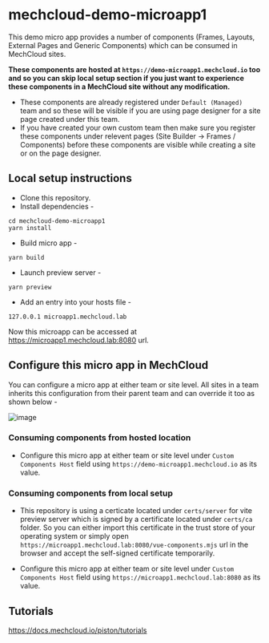 # mechcloud-demo-microapp1
This demo micro app provides a number of components (Frames, Layouts, External Pages and Generic Components) which can be consumed in MechCloud sites.

**These components are hosted at `https://demo-microapp1.mechcloud.io` too and so you can skip local setup section if you just want to experience these components in a MechCloud site without any modification.** 
* These components are already registered under `Default (Managed)` team and so these will be visible if you are using page designer for a site page created under this team.
* If you have created your own custom team then make sure you register these components under relevent pages (Site Builder -> Frames / Components) before these components are visible while creating a site or on the page designer.

## Local setup instructions
* Clone this repository.
* Install dependencies -
```
cd mechcloud-demo-microapp1
yarn install
```

* Build micro app -
```
yarn build
```

* Launch preview server -
```
yarn preview
```

* Add an entry into your hosts file -
```
127.0.0.1 microapp1.mechcloud.lab
```

Now this microapp can be accessed at https://microapp1.mechcloud.lab:8080 url.

## Configure this micro app in MechCloud
You can configure a micro app at either team or site level. All sites in a team inherits this configuration from their parent team and can override it too as shown below -

![image](https://github.com/mechcloud/mechcloud-demo-microapp1/assets/4586024/6d181005-2845-4312-8aa7-cffe106b6289)


### Consuming components from hosted location
* Configure this micro app at either team or site level under `Custom Components Host` field using `https://demo-microapp1.mechcloud.io` as its value.

### Consuming components from local setup
* This repository is using a certicate located under `certs/server` for vite preview server which is signed by a certificate located under `certs/ca` folder. So you can either import this certificate in the trust store of your operating system or simply open `https://microapp1.mechcloud.lab:8080/vue-components.mjs` url in the browser and accept the self-signed certificate temporarily.  

* Configure this micro app at either team or site level under `Custom Components Host` field using `https://microapp1.mechcloud.lab:8080` as its value.

## Tutorials
https://docs.mechcloud.io/piston/tutorials

